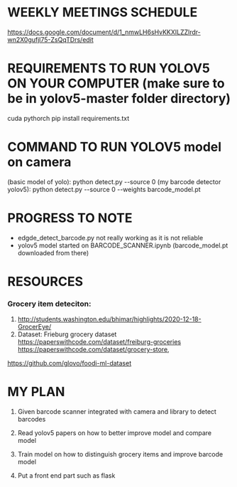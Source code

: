 
# WEEKLY MEETINGS SCHEDULE
https://docs.google.com/document/d/1_nmwLH6sHvKKXILZZlrdr-wn2X0gufjl75-ZsQqTDrs/edit


# REQUIREMENTS TO RUN YOLOV5 ON YOUR COMPUTER (make sure to be in yolov5-master folder directory)
cuda
pythorch 
pip install requirements.txt

# COMMAND TO RUN YOLOV5 model on camera
(basic model of yolo): python detect.py --source 0
(my barcode detector yolov5): python detect.py --source 0 --weights barcode_model.pt

# PROGRESS TO NOTE
- edgde_detect_barcode.py not really working as it is not reliable
- yolov5 model started on BARCODE_SCANNER.ipynb  (barcode_model.pt downloaded from there)


# RESOURCES
### Grocery item deteciton: 
1. http://students.washington.edu/bhimar/highlights/2020-12-18-GrocerEye/
2. Dataset: Frieburg grocery dataset https://paperswithcode.com/dataset/freiburg-groceries
             https://paperswithcode.com/dataset/grocery-store, 

https://github.com/glovo/foodi-ml-dataset


# MY PLAN
 1. Given barcode scanner integrated with camera and library to detect barcodes

 2. Read yolov5 papers on how to better improve model and compare model

 3. Train model on how to distinguish grocery items and improve barcode model

 4. Put a front end part such as flask 